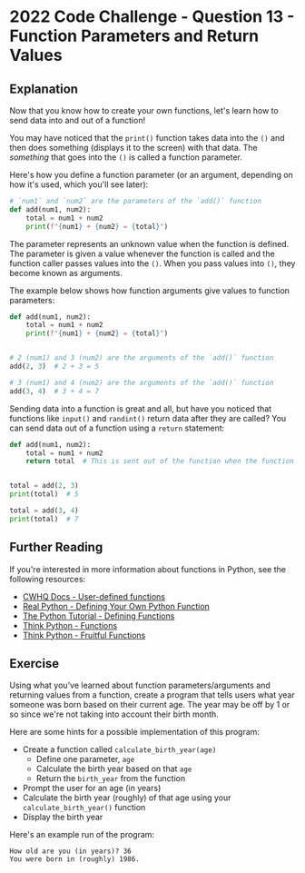 # 2022 Code Challenge - Question 13 - Function Parameters and Return Values

## Explanation

Now that you know how to create your own functions, let's learn how to send data 
into and out of a function! 

You may have noticed that the `print()` function takes
data into the `()` and then does something (displays it to the screen) with that data.
The *something* that goes into the `()` is called a function parameter.

Here's how you define a function parameter (or an argument, depending on how it's used, which you'll see later):

```python
# `num1` and `num2` are the parameters of the `add()` function
def add(num1, num2):
    total = num1 + num2
    print(f"{num1} + {num2} = {total}")

```

The parameter represents an unknown value when the function is defined. The parameter is
given a value whenever the function is called and the function caller passes values into
the `()`. When you pass values into `()`, they become known as arguments.

The example below shows how function arguments give values to function parameters:

```python
def add(num1, num2):
    total = num1 + num2
    print(f"{num1} + {num2} = {total}")


# 2 (num1) and 3 (num2) are the arguments of the `add()` function
add(2, 3)  # 2 + 3 = 5

# 3 (num1) and 4 (num2) are the arguments of the `add()` function
add(3, 4)  # 3 + 4 = 7
```

Sending data into a function is great and all, but have you noticed that functions like
`input()` and `randint()` return data after they are called? You can send data out of a
function using a `return` statement:

```python
def add(num1, num2):
    total = num1 + num2
    return total  # This is sent out of the function when the function is called


total = add(2, 3)
print(total)  # 5

total = add(3, 4)
print(total)  # 7
```

## Further Reading

If you're interested in more information about functions in Python, see the following resources:
-   [CWHQ Docs - User-defined functions](https://docs.codewizardshq.com/python/python-language/#user-defined-functions)
-   [Real Python - Defining Your Own Python Function](https://realpython.com/defining-your-own-python-function/)
-   [The Python Tutorial - Defining Functions](https://docs.python.org/3/tutorial/controlflow.html#defining-functions)
-   [Think Python - Functions](https://greenteapress.com/thinkpython2/html/thinkpython2004.html)
-   [Think Python - Fruitful Functions](https://greenteapress.com/thinkpython2/html/thinkpython2007.html)

## Exercise

Using what you've learned about function parameters/arguments and returning values from
a function, create a program that tells users what year someone was born based on their
current age. The year may be off by 1 or so since we're not taking into account their
birth month.

Here are some hints for a possible implementation of this program:
- Create a function called `calculate_birth_year(age)`
    - Define one parameter, `age`
    - Calculate the birth year based on that `age`
    - Return the `birth_year` from the function
- Prompt the user for an age (in years)
- Calculate the birth year (roughly) of that age using your `calculate_birth_year()` function
- Display the birth year

Here's an example run of the program:

```text
How old are you (in years)? 36
You were born in (roughly) 1986.
```
